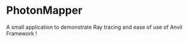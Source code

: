 # PhotonMapper
 A small application to demonstrate Ray tracing and ease of use of Anvil Framework !
